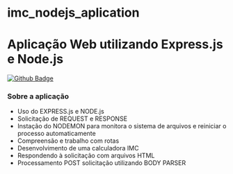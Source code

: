 # imc_nodejs_aplication

# Aplicação Web utilizando Express.js e Node.js

[![Github Badge](https://img.shields.io/badge/-Github-000?style=flat-square&logo=Github&logoColor=white&link=https://github.com/harleycardoso)](https://github.com/harleycardoso)

### Sobre a aplicação

- Uso do EXPRESS.js e NODE.js
- Solicitação de REQUEST e RESPONSE
- Instação do NODEMON para monitora o sistema de arquivos e reiniciar o processo automaticamente
- Compreensão e trabalho com rotas
- Desenvolvimento de uma calculadora IMC
- Respondendo à solicitação com arquivos HTML
- Processamento POST solicitação utilizando BODY PARSER
